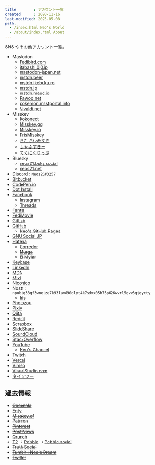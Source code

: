 ```yaml
---
title        : アカウント一覧
created      : 2020-11-16
last-modified: 2025-05-08
path:
  - /index.html Neo's World
  - /about/index.html About
---
```


SNS やその他アカウント一覧。

- Mastodon
  - [Fedibird.com](https://fedibird.com/@Neos21)
  - [itabashi.0j0.jp](https://itabashi.0j0.jp/@Neos21)
  - [mastodon-japan.net](https://mastodon-japan.net/@neos21)
  - [mstdn.beer](https://mstdn.beer/@neos21)
  - [mstdn.ikebuku.ro](https://mstdn.ikebuku.ro/@Neos21)
  - [mstdn.jp](https://mstdn.jp/@Neos21mstdn)
  - [mstdn.maud.io](https://mstdn.maud.io/@Neos21)
  - [Pawoo.net](https://pawoo.net/@Neos21)
  - [pokemon.mastportal.info](https://pokemon.mastportal.info/@Neos21)
  - [Vivaldi.net](https://social.vivaldi.net/@Neos21)
- Misskey
  - [Kokonect](https://kokonect.link/@neos21)
  - [Misskey.gg](https://misskey.gg/@Neos21)
  - [Misskey.io](https://misskey.io/@neos21io)
  - [PrisMisskey](https://prismisskey.space/@neos21)
  - [きたざわみすき](https://msk.kitazawa.me/@neos21)
  - [しゃふすきー](https://shahu.ski/@neos21)
  - [てくにくりっぷ](https://techniclip.com/@neos21)
- Bluesky
  - [neos21.bsky.social](https://bsky.app/profile/neos21.bsky.social)
  - [neos21.net](https://bsky.app/profile/neos21.net)
- [Discord](https://discord.com/invite/xhkC2GMtef) : `Neos21#3257`
- [Bitbucket](https://bitbucket.org/Neos21/)
- [CodePen.io](https://codepen.io/Neos21/)
- [Dot Install](https://dotinstall.com/users/neos21)
- [Facebook](https://www.facebook.com/Neos21)
  - [Instagram](https://www.instagram.com/Neos21/)
  - [Threads](https://www.threads.net/@neos21)
- [Fantia](https://fantia.jp/Neos21)
- [FediMovie](https://fedimovie.com/a/neos21/)
- [GitLab](https://gitlab.com/Neos21)
- [GitHub](https://github.com/Neos21)
  - [Neo's GitHub Pages](https://neos21.github.io/)
- [GNU Social JP](https://gnusocial.jp/neos21)
- [Hatena](http://profile.hatena.ne.jp/neos21/)
  - ~~[Corredor](https://neos21.hatenablog.com/)~~
  - ~~[Murga](https://neos21.hatenablog.jp/)~~
  - ~~[El Mylar](https://neos21.hateblo.jp/)~~
- [Keybase](https://keybase.io/neos21)
- [LinkedIn](https://www.linkedin.com/in/Neos21/)
- [MDN](https://developer.mozilla.org/ja/profiles/Neos21)
- [Mixi](https://mixi.jp/show_profile.pl?id=21893730)
- [Niconico](https://www.nicovideo.jp/user/28802876)
- Nostr : `npub1q33gf3wnejze7k93lavd90dlyt4k7sdxx05h75p626wvrl5gvv3qjqycty`
  - [Iris](https://iris.to/neos21)
- [Photozou](http://photozou.jp/user/top/174246)
- [Pixiv](https://www.pixiv.net/users/25482529)
- [Qiita](https://qiita.com/Neos21)
- [Reddit](https://www.reddit.com/user/Neos21Reddit)
- [Scrapbox](https://scrapbox.io/Neos21/)
- [SlideShare](https://www.slideshare.net/NeoXrea)
- [SoundCloud](https://soundcloud.com/neos21)
- [StackOverflow](https://stackoverflow.com/users/10092546/neos21)
- [YouTube](https://www.youtube.com/Neos21)
  - [Neo's Channel](https://www.youtube.com/@Neos21Channel)
- [Twitch](https://www.twitch.tv/neos21twitch)
- [Vercel](https://vercel.com/neos21)
- [Vimeo](https://vimeo.com/neos21)
- [VisualStudio.com](https://neos21.visualstudio.com/)
- [タイッツー](https://taittsuu.com/users/neos21)

## 過去情報

- ~~[Coconala](https://profile.coconala.com/users/1578422)~~
- ~~[Enty](https://enty.jp/Neos21)~~
- ~~[Misskey.cf](https://misskey.cf/@Neos21)~~
- ~~[Patreon](https://www.patreon.com/Neos21)~~
- ~~[Pinterest](https://www.pinterest.jp/Neos21Pinterest/)~~
- ~~[Post.News](https://post.news/@/Neos21)~~
- ~~[Qrunch](https://neos21.qrunch.io/)~~
- ~~[T2](https://t2.social/Neos21) → [Pebble](https://pebble.is/Neos21)~~ → ~~[Pebble.social](https://pebble.social/@Neos21)~~
- ~~[Truth Social](https://truthsocial.com/@Neos21)~~
- ~~[Tumblr : Neo's Dream](https://neos21dream.tumblr.com/)~~
- ~~[Twitter](https://twitter.com/Neos21)~~

